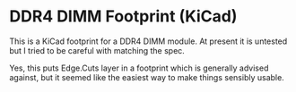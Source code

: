 # DDR4 DIMM Footprint (KiCad)

This is a KiCad footprint for a DDR4 DIMM module. At present it is untested but I tried to be careful with matching the spec.

Yes, this puts Edge.Cuts layer in a footprint which is generally advised against, but it seemed like the easiest way to make things sensibly usable.
